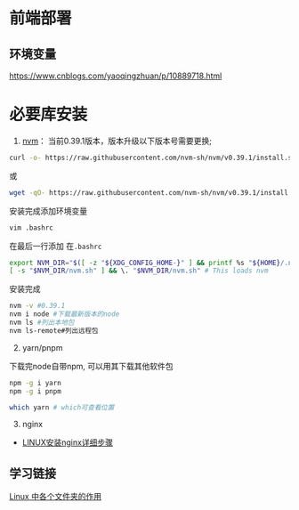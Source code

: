 # 前端部署



## 环境变量

https://www.cnblogs.com/yaoqingzhuan/p/10889718.html



# 必要库安装

1. [nvm](https://github.com/nvm-sh/nvm)： 当前0.39.1版本，版本升级以下版本号需要更换;

```bash
curl -o- https://raw.githubusercontent.com/nvm-sh/nvm/v0.39.1/install.sh | bash
```

或

```bash
wget -qO- https://raw.githubusercontent.com/nvm-sh/nvm/v0.39.1/install.sh | bash
```

安装完成添加环境变量

```bash
vim .bashrc
```

在最后一行添加 在`.bashrc` 

```bash
export NVM_DIR="$([ -z "${XDG_CONFIG_HOME-}" ] && printf %s "${HOME}/.nvm" || printf %s "${XDG_CONFIG_HOME}/nvm")"
[ -s "$NVM_DIR/nvm.sh" ] && \. "$NVM_DIR/nvm.sh" # This loads nvm
```

安装完成

```bash
nvm -v #0.39.1
nvm i node #下载最新版本的node
nvm ls #列出本地包
nvm ls-remote#列出远程包
```

2. yarn/pnpm

下载完node自带npm, 可以用其下载其他软件包

```bash
npm -g i yarn
npm -g i pnpm

which yarn # which可查看位置
```

3. nginx

- [LINUX安装nginx详细步骤](https://blog.csdn.net/t8116189520/article/details/81909574)







## 学习链接

[Linux 中各个文件夹的作用](https://www.cnblogs.com/Zhao--C/p/10721659.html)

